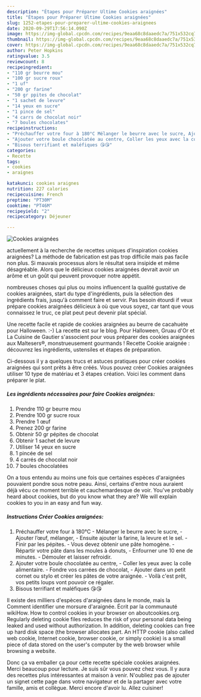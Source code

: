```yaml
---
description: "Étapes pour Préparer Ultime Cookies araignées"
title: "Étapes pour Préparer Ultime Cookies araignées"
slug: 1252-etapes-pour-preparer-ultime-cookies-araignees
date: 2020-09-29T17:56:14.090Z
image: https://img-global.cpcdn.com/recipes/9eaa68c8daaedc7a/751x532cq70/cookies-araignees-photo-principale-de-la-recette.jpg
thumbnail: https://img-global.cpcdn.com/recipes/9eaa68c8daaedc7a/751x532cq70/cookies-araignees-photo-principale-de-la-recette.jpg
cover: https://img-global.cpcdn.com/recipes/9eaa68c8daaedc7a/751x532cq70/cookies-araignees-photo-principale-de-la-recette.jpg
author: Peter Hopkins
ratingvalue: 3.5
reviewcount: 8
recipeingredient:
- "110 gr beurre mou"
- "100 gr sucre roux"
- "1 uf"
- "200 gr farine"
- "50 gr ppites de chocolat"
- "1 sachet de levure"
- "14 yeux en sucre"
- "1 pince de sel"
- "4 carrs de chocolat noir"
- "7 boules chocolates"
recipeinstructions:
- "Préchauffer votre four à 180°C Mélanger le beurre avec le sucre, Ajouter l’œuf, mélanger, Ensuite ajouter la farine, la levure et le sel. Finir par les pépites. Vous devez obtenir une pâte homogène. Répartir votre pâte dans les moules à donuts, Enfourner une 10 ene de minutes. Démouler et laisser refroidir."
- "Ajouter votre boule chocolatée au centre, Coller les yeux avec la colle alimentaire. Fondre vos carrées de chocolat, Ajouter dans un petit cornet ou stylo et créer les pâtes de votre araignée. Voilà c&#39;est prêt, vos petits loups vont pouvoir ce régaler."
- "Bisous terrifiant et maléfiques 😘😘"
categories:
- Recette
tags:
- cookies
- araignes

katakunci: cookies araignes 
nutrition: 227 calories
recipecuisine: French
preptime: "PT30M"
cooktime: "PT46M"
recipeyield: "2"
recipecategory: Déjeuner

---
```



![Cookies araignées](https://img-global.cpcdn.com/recipes/9eaa68c8daaedc7a/751x532cq70/cookies-araignees-photo-principale-de-la-recette.jpg)

actuellement à la recherche de recettes uniques d'inspiration cookies araignées? La méthode de fabrication est pas trop difficile mais pas facile non plus. Si mauvais processus alors le résultat sera insipide et même désagréable. Alors que le délicieux cookies araignées devrait avoir un arôme et un goût qui peuvent provoquer notre appétit.

nombreuses choses qui plus ou moins influencent la qualité gustative de cookies araignées, start du type d'ingrédients, puis la sélection des ingrédients frais, jusqu'à comment faire et servir. Pas besoin étourdi if veux prépare cookies araignées délicieux à où que vous soyez, car tant que vous connaissez le truc, ce plat peut peut devenir plat spécial.

Une recette facile et rapide de cookies araignées au beurre de cacahuète pour Halloween. :-) La recette est sur le blog. Pour Halloween, Gruau d&#39;Or et La Cuisine de Gautier s&#39;associent pour vous préparer des cookies araignées aux Maltesers®, monstrueusement gourmands ! Recette Cookie araignée : découvrez les ingrédients, ustensiles et étapes de préparation.


Ci-dessous il y a quelques trucs et astuces pratiques pour créer cookies araignées qui sont prêts à être créés. Vous pouvez créer Cookies araignées utiliser 10 type de matériau et 3 étapes création. Voici les comment dans préparer le plat.

<!--inarticleads1-->

##### Les ingrédients nécessaires pour faire Cookies araignées:

1. Prendre 110 gr beurre mou
1. Prendre 100 gr sucre roux
1. Prendre 1 œuf
1. Prenez 200 gr farine
1. Obtenir 50 gr pépites de chocolat
1. Obtenir 1 sachet de levure
1. Utiliser 14 yeux en sucre
1.  1 pincée de sel
1.  4 carrés de chocolat noir
1.  7 boules chocolatées


On a tous entendu au moins une fois que certaines espèces d&#39;araignées pouvaient pondre sous notre peau. Ainsi, certains d&#39;entre nous auraient déjà vécu ce moment terrible et cauchemardesque de voir. You&#39;ve probably heard about cookies, but do you know what they are? We will explain cookies to you in an easy and fun way. 

<!--inarticleads2-->

##### Instructions Créer Cookies araignées:

1. Préchauffer votre four à 180°C - Mélanger le beurre avec le sucre, - Ajouter l’œuf, mélanger, - Ensuite ajouter la farine, la levure et le sel. - Finir par les pépites. - Vous devez obtenir une pâte homogène. - Répartir votre pâte dans les moules à donuts, - Enfourner une 10 ene de minutes. - Démouler et laisser refroidir.
1. Ajouter votre boule chocolatée au centre, - Coller les yeux avec la colle alimentaire. - Fondre vos carrées de chocolat, - Ajouter dans un petit cornet ou stylo et créer les pâtes de votre araignée. - Voilà c&#39;est prêt, vos petits loups vont pouvoir ce régaler.
1. Bisous terrifiant et maléfiques 😘😘


Il existe des milliers d&#39;espèces d&#39;araignées dans le monde, mais la Comment identifier une morsure d&#39;araignée. Écrit par la communauté wikiHow. How to control cookies in your browser on aboutcookies.org. Regularly deleting cookie files reduces the risk of your personal data being leaked and used without authorization. In addition, deleting cookies can free up hard disk space (the browser allocates part. An HTTP cookie (also called web cookie, Internet cookie, browser cookie, or simply cookie) is a small piece of data stored on the user&#39;s computer by the web browser while browsing a website. 


Donc ça va emballer ça pour cette recette spéciale cookies araignées. Merci beaucoup pour lecture. Je suis sûr vous pouvez chez vous. Il y aura des recettes plus  intéressantes at maison à venir. N'oubliez pas de ajouter un signet cette page dans votre navigateur et de la partager avec votre famille, amis et collègue. Merci encore d'avoir lu. Allez cuisiner!
